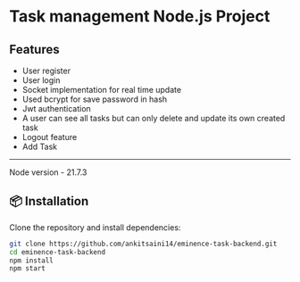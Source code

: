 # Task management Node.js Project

## Features
- User register
- User login
- Socket implementation for real time update
- Used bcrypt for save password in hash
- Jwt authentication
- A user can see all tasks but can only delete and update its own created task
- Logout feature
- Add Task


---

Node version - 21.7.3

## 📦 Installation
Clone the repository and install dependencies:
```bash
git clone https://github.com/ankitsaini14/eminence-task-backend.git
cd eminence-task-backend
npm install
npm start
